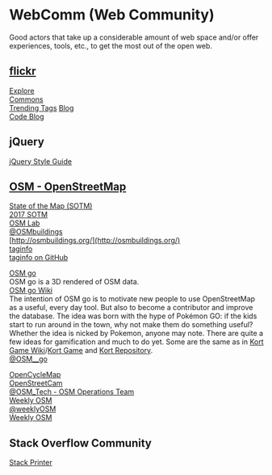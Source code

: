 # WebComm (Web Community)  

Good actors that take up a considerable amount of web space and/or offer experiences, tools, etc., to get the most out of the open web.  


## [flickr](https://www.flickr.com/)  

[Explore](https://www.flickr.com/explore)  
[Commons](https://www.flickr.com/commons)  
[Trending Tags](https://www.flickr.com/photos/tags)
[Blog](https://blog.flickr.net/en)  
[Code Blog](https://code.flickr.net/)  

## jQuery  

[jQuery Style Guide](http://contribute.jquery.org/style-guide/js/)  

## [OSM - OpenStreetMap](http://www.openstreetmap.org/)  


[State of the Map (SOTM)](http://.stateofthemap.org/)  
[2017 SOTM](http://2017.stateofthemap.org/)  
[OSM Lab](https://github.com/osmlab)  
[@OSMbuildings](https://twitter.com/OSMbuildings)  
[http://osmbuildings.org/](http://osmbuildings.org/)  
[taginfo](https://taginfo.openstreetmap.org/)  
[taginfo on GitHub](https://github.com/taginfo)  


[OSM go](http://www.osmgo.org/)  
OSM go is a 3D rendered of OSM data.  
[OSM go Wiki](https://wiki.openstreetmap.org/wiki/OSM_go)  
The intention of OSM go is to motivate new people to use OpenStreetMap as a useful, every day tool. But also to become a contributor and improve the database. The idea was born with the hype of Pokémon GO: if the kids start to run around in the town, why not make them do something useful? Whether the idea is nicked by Pokemon, anyone may note. There are quite a few ideas for gamification and much to do yet. Some are the same as in [Kort Game Wiki](https://wiki.openstreetmap.org/wiki/Kort_Game)/[Kort Game](http://www.kort.ch/) and [Kort Repository](https://github.com/kort).  
[@OSM__go](https://twitter.com/OSM__go)  

[OpenCycleMap](http://opencyclemap.org/)  
[OpenStreetCam](https://wiki.openstreetmap.org/wiki/OpenStreetCam)  
[@OSM_Tech - OSM Operations Team](https://twitter.com/OSM_Tech)  
[Weekly OSM](http://umap.openstreetmap.fr/en/map/weeklyosm-is-currently-produced-in_56718#2/32.7/97.4)  
[@weeklyOSM](https://twitter.com/weeklyOSM)  
[Weekly OSM](http://www.weeklyosm.eu/)  


## Stack Overflow Community  
[Stack Printer](http://www.stackprinter.com/)  



